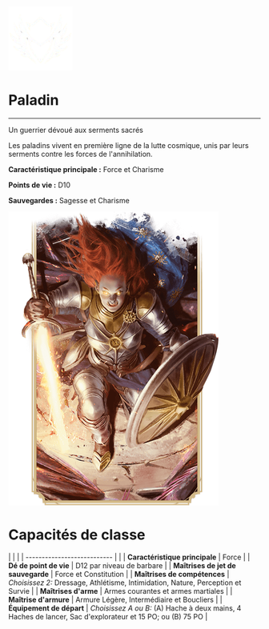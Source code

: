 <div class="icon-container">
  <img src="../_media/classes/paladin.png" alt="Paladin" class="icon-title" data-no-zoom />

# Paladin <!-- {docsify-ignore} -->

</div>

---

<div class="bloc-pres">
<div class="bloc-texte">
  <div class="pres">
    <p>Un guerrier dévoué aux serments sacrés</p>
  </div>
  <div class="texte">
    <p>Les paladins vivent en première ligne de la lutte cosmique, unis par leurs serments contre les forces de l'annihilation.</p>
    <div class="summary">
      <p><strong>Caractéristique principale :</strong> Force et Charisme</p>
      <p><strong>Points de vie :</strong> D10</p>
      <p><strong>Sauvegardes :</strong> Sagesse et Charisme</p>
    </div>
  </div>
  </div>
  <img src="../_media/classes/pres-paladin.png" alt="Paladin" class="img-pres" data-no-zoom />
</div>

# Capacités de classe
| | |
| --------------------------- | |
| **Caractéristique principale** | Force |
| **Dé de point de vie** | D12 par niveau de barbare |
| **Maîtrises de jet de sauvegarde** | Force et Constitution |
| **Maîtrises de compétences** | *Choisissez 2:* Dressage, Athlétisme, Intimidation, Nature, Perception et Survie |
| **Maîtrises d'arme** | Armes courantes et armes martiales |
| **Maîtrise d'armure** | Armure Légère, Intermédiaire et Boucliers |
| **Équipement de départ** | *Choisissez A ou B:* (A) Hache à deux mains, 4 Haches de lancer, Sac d'explorateur et 15 PO; ou (B) 75 PO |